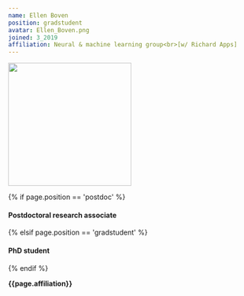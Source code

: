 ```yaml
---
name: Ellen Boven
position: gradstudent
avatar: Ellen_Boven.png
joined: 3_2019
affiliation: Neural & machine learning group<br>[w/ Richard Apps]
---
```


<img width="250" src="{{site.baseurl}}/images/people/{{page.avatar}}" data-action="zoom">

 {% if page.position == 'postdoc' %}
<h4>Postdoctoral research associate</h4>
 {% elsif page.position == 'gradstudent' %}
<h4>PhD student</h4>
 {% endif %}

<b>{{page.affiliation}}</b>